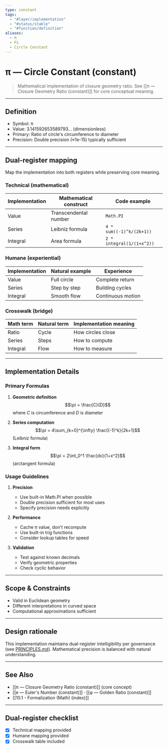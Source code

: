 ```yaml
---
type: constant
tags:
  - "#layer/implementation"
  - "#status/stable"
  - "#function/definition"
aliases:
  - π
  - Pi
  - Circle Constant
---
```


# π — Circle Constant (constant)

> Mathematical implementation of closure geometry ratio.
> See [[π — Closure Geometry Ratio (constant)]] for core conceptual meaning.

---

## Definition

- Symbol: π
- Value: 3.141592653589793... (dimensionless)
- Primary: Ratio of circle's circumference to diameter
- Precision: Double precision (≈1e-15) typically sufficient

---

## Dual‑register mapping

Map the implementation into both registers while preserving core meaning.

### Technical (mathematical)

| Implementation | Mathematical construct | Code example |
|----------------|----------------------|--------------|
| Value | Transcendental number | `Math.PI` |
| Series | Leibniz formula | `4 * sum((-1)^k/(2k+1))` |
| Integral | Area formula | `2 * integral(1/(1+x^2))` |

### Humane (experiential)

| Implementation | Natural example | Experience |
|----------------|----------------|------------|
| Value | Full circle | Complete return |
| Series | Step by step | Building cycles |
| Integral | Smooth flow | Continuous motion |

### Crosswalk (bridge)

| Math term | Natural term | Implementation meaning |
|-----------|-------------|----------------------|
| Ratio | Cycle | How circles close |
| Series | Steps | How to compute |
| Integral | Flow | How to measure |

---

## Implementation Details

### Primary Formulas

1. **Geometric definition**
   $$\pi = \frac{C}{D}$$
   where $C$ is circumference and $D$ is diameter

2. **Series computation**
   $$\pi = 4\sum_{k=0}^{\infty} \frac{(-1)^k}{2k+1}$$
   (Leibniz formula)

3. **Integral form**
   $$\pi = 2\int_0^1 \frac{dx}{1+x^2}$$
   (arctangent formula)

### Usage Guidelines

1. **Precision**
   - Use built-in Math.PI when possible
   - Double precision sufficient for most uses
   - Specify precision needs explicitly

2. **Performance**
   - Cache π value, don't recompute
   - Use built-in trig functions
   - Consider lookup tables for speed

3. **Validation**
   - Test against known decimals
   - Verify geometric properties
   - Check cyclic behavior

---

## Scope & Constraints

- Valid in Euclidean geometry
- Different interpretations in curved space
- Computational approximations sufficient

---

## Design rationale

This implementation maintains dual-register intelligibility per governance (see [PRINCIPLES.md](../../../../../PRINCIPLES.md)). Mathematical precision is balanced with natural understanding.

---

## See Also

- [[π — Closure Geometry Ratio (constant)]] (core concept)
- [[e — Euler's Number (constant)]] · [[φ — Golden Ratio (constant)]]
- [[10.1 - Formalization (Math) (index)]]

---

## Dual‑register checklist

- [x] Technical mapping provided
- [x] Humane mapping provided
- [x] Crosswalk table included